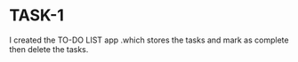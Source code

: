 # TASK-1
I created the TO-DO LIST app .which stores the tasks and mark as complete then delete the tasks.
